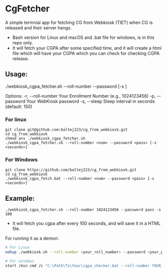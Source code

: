 # CgFetcher
A simple termnial app for fetching CG from Webkiosk (TIET) when CG is released and their server hangs.
- Bash version for Linux and macOS and .bat file for windows, is in this repo only.
- It will fetch your CGPA after some specified time, and it will create a html file which will have your CGPA which you can check for checking CGPA release. 

## Usage: 
./webkiosk_cgpa_fetcher.sh --roll-number <num> --password <pass> [-s <seconds>]

Options:
  -r, --roll-number   Your Enrollment Number (e.g., 1024123456)
  -p, --password      Your WebKiosk password
  -s, --sleep         Sleep interval in seconds (default: 150)

### For linux
```
git clone git@github.com:baltej223/cg_from_webkiosk.git
cd cg_from_webkiosk
chmod a+x ./webkiosk_cgpa_fetcher.sh
./webkiosk_cgpa_fetcher.sh --roll-number <num> --password <pass> [-s <seconds>]
```
### For Windows
```
git clone https://github.com/baltej223/cg_from_webkiosk.git
cd cg_from_webkiosk
./webkiosk_cgpa_fetch.bat --roll-number <num> --password <pass> [-s <seconds>]
```

## Example: 
```
./webkiosk_cgpa_fetcher.sh --roll-number 1024123456 --password pass -s 100
```
- It will fetch you cgpa after every 100 seconds, and will save it in a HTML file.

For running it as a demon: 
```bash
# For Linux
nohup ./webkiosk.sh --roll-number <your_roll_number> --password <your_password> &

# For windows
start /min cmd /c "C:\Path\To\Your\cgpa_checker.bat --roll-number YOUR_ROLL_NUMBER --password YOUR_PASSWORD"
```
